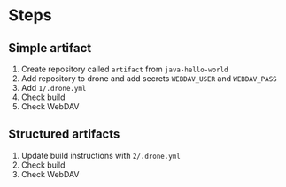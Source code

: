 # Steps

## Simple artifact

1. Create repository called `artifact` from `java-hello-world`
1. Add repository to drone and add secrets `WEBDAV_USER` and `WEBDAV_PASS`
1. Add `1/.drone.yml`
1. Check build
1. Check WebDAV

## Structured artifacts

1. Update build instructions with `2/.drone.yml`
1. Check build
1. Check WebDAV